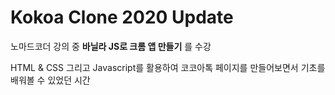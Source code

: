 # Kokoa Clone 2020 Update

노마드코더 강의 중 **바닐라 JS로 크롬 앱 만들기** 를 수강 

HTML & CSS 그리고 Javascript를 활용하여 코코아톡 페이지를 만들어보면서 기초를 배워볼 수 있었던 시간
